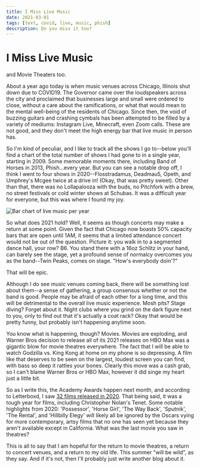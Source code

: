 ```yaml
---
title: I Miss Live Music
date: 2021-03-01
tags: [text, covid, live, music, phish]
description: Do you miss it too?
---
```

# I Miss Live Music
and Movie Theaters too.

About a year ago today is when music venues across Chicago, Illinois shut down due to COVID19. The Governor came over the loudspeakers across the city and proclaimed that businesses large and small were ordered to close, without a care about the ramifications, or what that would mean to the mental well-being of the residents of Chicago. Since then, the void of buzzing guitars and crashing cymbals has been attempted to be filled by a variety of mediums: Instagram Live, Minecraft, even Zoom calls. These are not good, and they don't meet the high energy bar that live music in person has. 

So I'm kind of peculiar, and I like to track all the shows I go to--below you'll find a chart of the total number of shows I had gone to in a single year, starting in 2009. Some memorable moments there, including Band of Horses in 2013, Phish...every year. But you can see a notable drop off, I think I went to four shows in 2020--Flosstradamus, Deadmau5, Opeth, and Umphrey's Mcgee twice at a drive in! (Okay, that was pretty sweet). Other than that, there was no Lollapalooza with the buds, no Pitchfork with a brew, no street festivals or cold winter shows at Schubas. It was a difficult year for everyone, but this was where I found my joy.


![Bar chart of live music per year](../../images/bar-chart-by-year.png)


So what does 2021 hold? Well, it seems as though concerts may make a return at some point. Given the fact that Chicago now boasts 50% capacity bars that are open until 1AM, it seems that a limited attendance concert would not be out of the question. Picture it: you walk in to a segmented dance hall, your row? B6. You stand there with a 16oz Schlitz in your hand, can barely see the stage, yet a profound sense of normalcy overcomes you as the band--Twin Peaks, comes on stage. "How's everybody doin'?"

That will be epic.

Although I do see music venues coming back, there will be something lost about them--a sense of gathering, a group consensus whether or not the band is good. People may be afraid of each other for a long time, and this will be detrimental to the overall live music experience. Mosh pits? Stage diving? Forget about it. Night clubs where you grind on the dark figure next to you, only to find out that it's actually a coat rack? Okay that would be pretty funny, but probably isn't happening anytime soon.

You know what is happening, though? Movies. Movies are exploding, and Warner Bros decision to release all of its 2021 releases on HBO Max was a gigantic blow for movie theatres everywhere. The fact that I will be able to watch Godzilla vs. King Kong at home on my phone is so depressing. A film like that deserves to be seen on the largest, loudest screen you can find, with bass so deep it rattles your bones. Clearly this move was a cash grab, so I can't blame Warner Bros or HBO Max, however it did singe my heart just a little bit. 

So as I write this, the Academy Awards happen next month, and according to Letterboxd, I saw [32 films released in 2020](https://letterboxd.com/beramiah/films/year/2020/). That being said, it was a tough year for films, including Christopher Nolan's Tenet. Some notable highlights from 2020: 'Possessor', 'Horse Girl', 'The Way Back', 'Sputnik', 'The Rental', and 'Hillbilly Elegy' will likely all be ignored by the Oscars vying for more contemporary, artsy films that no one has seen yet because they aren't available except in California. What was the last movie you saw in theatres?

This is all to say that I am hopeful for the return to movie theatres, a return to concert venues, and a return to my old life. This summer "will be wild", as they say. And if it's not, then I'll probably just write another blog about it.